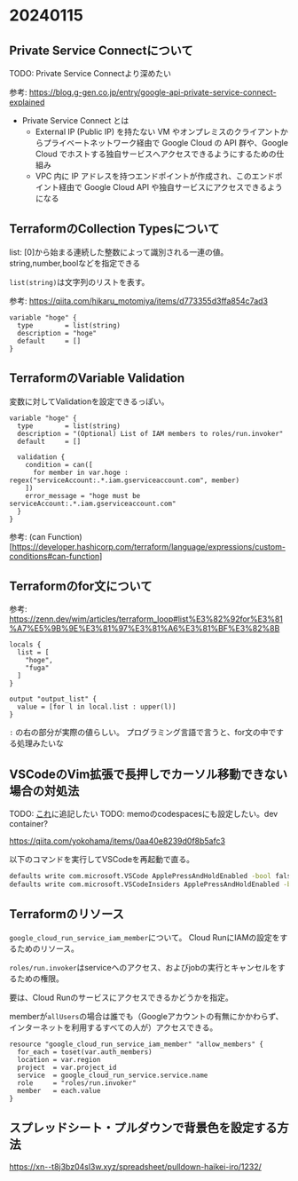 # 20240115

## Private Service Connectについて

TODO: Private Service Connectより深めたい

参考: https://blog.g-gen.co.jp/entry/google-api-private-service-connect-explained

- Private Service Connect とは
  - External IP (Public IP) を持たない VM やオンプレミスのクライアントからプライベートネットワーク経由で Google Cloud の API 群や、Google Cloud でホストする独自サービスへアクセスできるようにするための仕組み
  - VPC 内に IP アドレスを持つエンドポイントが作成され、このエンドポイント経由で Google Cloud API や独自サービスにアクセスできるようになる

## TerraformのCollection Typesについて

list: [0]から始まる連続した整数によって識別される一連の値。string,number,boolなどを指定できる

`list(string)`は文字列のリストを表す。

参考: https://qiita.com/hikaru_motomiya/items/d773355d3ffa854c7ad3

```
variable "hoge" {
  type        = list(string)
  description = "hoge"
  default     = []
}
```

## TerraformのVariable Validation

変数に対してValidationを設定できるっぽい。

```
variable "hoge" {
  type        = list(string)
  description = "(Optional) List of IAM members to roles/run.invoker"
  default     = []

  validation {
    condition = can([
      for member in var.hoge : regex("serviceAccount:.*.iam.gserviceaccount.com", member)
    ])
    error_message = "hoge must be serviceAccount:.*.iam.gserviceaccount.com"
  }
}
```

参考: (can Function)[https://developer.hashicorp.com/terraform/language/expressions/custom-conditions#can-function]

## Terraformのfor文について

参考: https://zenn.dev/wim/articles/terraform_loop#list%E3%82%92for%E3%81%A7%E5%9B%9E%E3%81%97%E3%81%A6%E3%81%BF%E3%82%8B 

```
locals {
  list = [
    "hoge",
    "fuga"
  ]
}

output "output_list" {
  value = [for l in local.list : upper(l)]
}
```

`:` の右の部分が実際の値らしい。
プログラミング言語で言うと、for文の中でする処理みたいな

## VSCodeのVim拡張で長押しでカーソル移動できない場合の対処法

TODO: [これ](https://www.engilaboo.com/my-pc-settings/)に追記したい
TODO: memoのcodespacesにも設定したい。dev container?

https://qiita.com/yokohama/items/0aa40e8239d0f8b5afc3

以下のコマンドを実行してVSCodeを再起動で直る。

```zsh
defaults write com.microsoft.VSCode ApplePressAndHoldEnabled -bool false
defaults write com.microsoft.VSCodeInsiders ApplePressAndHoldEnabled -bool false
```

## Terraformのリソース

`google_cloud_run_service_iam_member`について。
Cloud RunにIAMの設定をするためのリソース。

`roles/run.invoker`はserviceへのアクセス、およびjobの実行とキャンセルをするための権限。

要は、Cloud Runのサービスにアクセスできるかどうかを指定。

memberが`allUsers`の場合は誰でも（Googleアカウントの有無にかかわらず、インターネットを利用するすべての人が）アクセスできる。

```
resource "google_cloud_run_service_iam_member" "allow_members" {
  for_each = toset(var.auth_members)
  location = var.region
  project  = var.project_id
  service  = google_cloud_run_service.service.name
  role     = "roles/run.invoker"
  member   = each.value
}
```

## スプレッドシート・プルダウンで背景色を設定する方法

https://xn--t8j3bz04sl3w.xyz/spreadsheet/pulldown-haikei-iro/1232/
